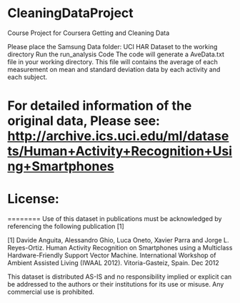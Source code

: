 # CleaningDataProject
Course Project for Coursera Getting and Cleaning Data

Please place the Samsung Data folder: UCI HAR Dataset to the working directory
Run the run_analysis Code
The code will generate a AveData.txt file in your working directory.
This file will contains the average of each measurement on mean and standard deviation data by each activity and each subject.

# For detailed information of the original data, Please see: http://archive.ics.uci.edu/ml/datasets/Human+Activity+Recognition+Using+Smartphones

# License:
========
Use of this dataset in publications must be acknowledged by referencing the following publication [1] 

[1] Davide Anguita, Alessandro Ghio, Luca Oneto, Xavier Parra and Jorge L. Reyes-Ortiz. Human Activity Recognition on Smartphones using a Multiclass Hardware-Friendly Support Vector Machine. International Workshop of Ambient Assisted Living (IWAAL 2012). Vitoria-Gasteiz, Spain. Dec 2012

This dataset is distributed AS-IS and no responsibility implied or explicit can be addressed to the authors or their institutions for its use or misuse. Any commercial use is prohibited.
